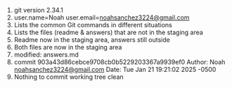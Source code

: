 1. git version 2.34.1
2. user.name=Noah user.email=noahsanchez3224@gmail.com
3. Lists the common Git commands in different situations
4. Lists the files (readme & answers) that are not in the staging area
5. Readme now in the staging area, answers still outside
6. Both files are now in the staging area
7. modified: answers.md
8. commit 903a43d86cebce9708cb0b5229203367a9939ef0
Author: Noah <noahsanchez3224@gmail.com>
Date:   Tue Jan 21 19:21:02 2025 -0500
9. Nothing to commit working tree clean
